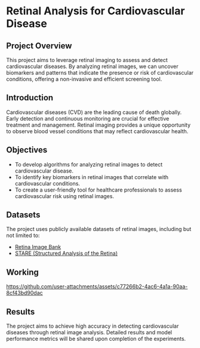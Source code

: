 # Retinal Analysis for Cardiovascular Disease

## Project Overview

This project aims to leverage retinal imaging to assess and detect cardiovascular diseases. By analyzing retinal images, we can uncover biomarkers and patterns that indicate the presence or risk of cardiovascular conditions, offering a non-invasive and efficient screening tool.

## Introduction

Cardiovascular diseases (CVD) are the leading cause of death globally. Early detection and continuous monitoring are crucial for effective treatment and management. Retinal imaging provides a unique opportunity to observe blood vessel conditions that may reflect cardiovascular health.

## Objectives

- To develop algorithms for analyzing retinal images to detect cardiovascular disease.
- To identify key biomarkers in retinal images that correlate with cardiovascular conditions.
- To create a user-friendly tool for healthcare professionals to assess cardiovascular risk using retinal images.

## Datasets

The project uses publicly available datasets of retinal images, including but not limited to:
- [Retina Image Bank](https://www.imagebank.asrs.org/)
- [STARE (Structured Analysis of the Retina)](http://cecas.clemson.edu/~ahoover/stare/)

## Working
https://github.com/user-attachments/assets/c77266b2-4ac6-4a1a-90aa-8cf43bd90dac




## Results

The project aims to achieve high accuracy in detecting cardiovascular diseases through retinal image analysis. Detailed results and model performance metrics will be shared upon completion of the experiments.
